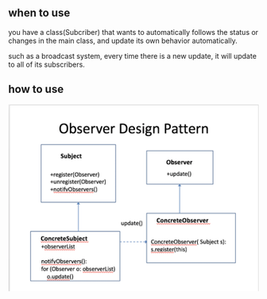 ## when to use
you have a class(Subcriber) that wants to automatically follows the status or changes in the main class, and update its own behavior automatically. 

such as a broadcast system, every time there is a new update, it will update to all of its subscribers.

## how to use
![code structure](code_structure.png)